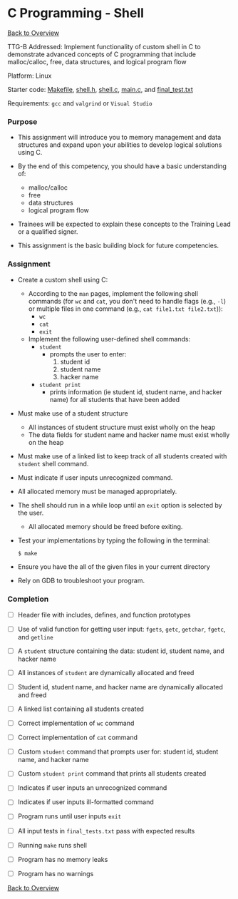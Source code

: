 # C Programming - Shell

[Back to Overview](../README.md)

TTG-B Addressed: Implement functionality of custom shell in C to demonstrate advanced concepts of C programming that include malloc/calloc, free, data structures, and logical program flow

Platform: Linux

Starter code: [Makefile](./Makefile), [shell.h](./shell.h), [shell.c](./shell.c), [main.c](./main.c), and [final_test.txt](./final_tests.txt)

Requirements: `gcc` and `valgrind` or `Visual Studio`

### Purpose

- This assignment will introduce you to memory management and data structures and expand upon your abilities to develop logical solutions using C.

- By the end of this competency, you should have a basic understanding of:
  - malloc/calloc
  - free
  - data structures
  - logical program flow

- Trainees will be expected to explain these concepts to the Training Lead or a qualified signer.

- This assignment is the basic building block for future competencies.

### Assignment

- Create a custom shell using C:
  - According to the ```man``` pages, implement the following shell commands (for `wc` and `cat`, you don't need to handle flags (e.g., `-l`) or multiple files in one command (e.g., `cat file1.txt file2.txt`)):
    - `wc`
    - `cat`
    - `exit`
  - Implement the following user-defined shell commands:
    - `student`
      - prompts the user to enter:
        1. student id
        2. student name
        3. hacker name
    - `student print`
      - prints information (ie student id, student name, and hacker name) for all students that have been added

- Must make use of a student structure
  - All instances of student structure must exist wholly on the heap
  - The data fields for student name and hacker name must exist wholly on the heap

- Must make use of a linked list to keep track of all students created with `student` shell command.

- Must indicate if user inputs unrecognized command.

- All allocated memory must be managed appropriately.

- The shell should run in a while loop until an `exit` option is selected by the user.
  - All allocated memory should be freed before exiting.

- Test your implementations by typing the following in the terminal:

    ```bash
    $ make
    ```

- Ensure you have the all of the given files in your current directory

- Rely on GDB to troubleshoot your program.

### Completion

- [ ] Header file with includes, defines, and function prototypes

- [ ] Use of valid function for getting user input: `fgets`, `getc`, `getchar`, `fgetc`, and `getline`

- [ ] A `student` structure containing the data: student id, student name, and hacker name

- [ ] All instances of `student` are dynamically allocated and freed

- [ ] Student id, student name, and hacker name are dynamically allocated and freed

- [ ] A linked list containing all students created

- [ ] Correct implementation of `wc` command

- [ ] Correct implementation of `cat` command

- [ ] Custom `student` command that prompts user for: student id, student name, and hacker name

- [ ] Custom `student print` command that prints all students created

- [ ] Indicates if user inputs an unrecognized command

- [ ] Indicates if user inputs ill-formatted command

- [ ] Program runs until user inputs `exit`

- [ ] All input tests in `final_tests.txt` pass with expected results

- [ ] Running `make` runs shell

- [ ] Program has no memory leaks

- [ ] Program has no warnings

[Back to Overview](../README.md)
